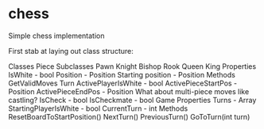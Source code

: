 chess
=====

Simple chess implementation


First stab at laying out class structure:

Classes
	Piece
		Subclasses 
			Pawn
			Knight
			Bishop
			Rook
			Queen
			King
		Properties
			IsWhite - bool
			Position - Position
			Starting position - Position
		Methods
			GetValidMoves
	Turn
		ActivePlayerIsWhite - bool
		ActivePieceStartPos - Position 
		ActivePieceEndPos - Position 
		What about multi-piece moves like castling? 
		IsCheck - bool
		IsCheckmate - bool
	Game
		Properties
			Turns - Array<Turn>
			StartingPlayerIsWhite - bool
			CurrentTurn - int
		Methods 
			ResetBoardToStartPosition()
			NextTurn()
			PreviousTurn()
			GoToTurn(int turn)
